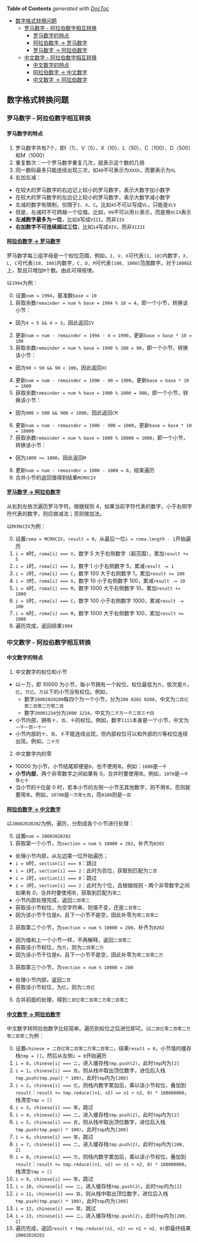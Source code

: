 <!-- START doctoc generated TOC please keep comment here to allow auto update -->
<!-- DON'T EDIT THIS SECTION, INSTEAD RE-RUN doctoc TO UPDATE -->
**Table of Contents**  *generated with [DocToc](https://github.com/thlorenz/doctoc)*

- [数字格式转换问题](#%E6%95%B0%E5%AD%97%E6%A0%BC%E5%BC%8F%E8%BD%AC%E6%8D%A2%E9%97%AE%E9%A2%98)
  - [罗马数字 - 阿拉伯数字相互转换](#%E7%BD%97%E9%A9%AC%E6%95%B0%E5%AD%97---%E9%98%BF%E6%8B%89%E4%BC%AF%E6%95%B0%E5%AD%97%E7%9B%B8%E4%BA%92%E8%BD%AC%E6%8D%A2)
    - [罗马数字的特点](#%E7%BD%97%E9%A9%AC%E6%95%B0%E5%AD%97%E7%9A%84%E7%89%B9%E7%82%B9)
    - [阿拉伯数字 -> 罗马数字](#%E9%98%BF%E6%8B%89%E4%BC%AF%E6%95%B0%E5%AD%97---%E7%BD%97%E9%A9%AC%E6%95%B0%E5%AD%97)
    - [罗马数字 -> 阿拉伯数字](#%E7%BD%97%E9%A9%AC%E6%95%B0%E5%AD%97---%E9%98%BF%E6%8B%89%E4%BC%AF%E6%95%B0%E5%AD%97)
  - [中文数字 - 阿拉伯数字相互转换](#%E4%B8%AD%E6%96%87%E6%95%B0%E5%AD%97---%E9%98%BF%E6%8B%89%E4%BC%AF%E6%95%B0%E5%AD%97%E7%9B%B8%E4%BA%92%E8%BD%AC%E6%8D%A2)
    - [中文数字的特点](#%E4%B8%AD%E6%96%87%E6%95%B0%E5%AD%97%E7%9A%84%E7%89%B9%E7%82%B9)
    - [阿拉伯数字 -> 中文数字](#%E9%98%BF%E6%8B%89%E4%BC%AF%E6%95%B0%E5%AD%97---%E4%B8%AD%E6%96%87%E6%95%B0%E5%AD%97)
    - [中文数字 -> 阿拉伯数字](#%E4%B8%AD%E6%96%87%E6%95%B0%E5%AD%97---%E9%98%BF%E6%8B%89%E4%BC%AF%E6%95%B0%E5%AD%97)

<!-- END doctoc generated TOC please keep comment here to allow auto update -->

## 数字格式转换问题

### 罗马数字 - 阿拉伯数字相互转换

#### 罗马数字的特点

1. 罗马数字共有7个，即I（1）、V（5）、X（10）、L（50）、C（100）、D（500）和M（1000）
2. 重复数次：一个罗马数字重复几次，就表示这个数的几倍
3. 同一数码最多只能连续出现三次，如`40`不可表示为`XXXX`，而要表示为`XL`
4. 右加左减：
  - 在较大的罗马数字的右边记上较小的罗马数字，表示大数字加小数字
  - 在较大的罗马数字的左边记上较小的罗马数字，表示大数字减小数字
  - 左减的数字有限制，仅限于`I`、`X`、`C`。比如`45`不可以写成`VL`，只能是`XLV`
  - 但是，左减时不可跨越一个位值。比如，`99`不可以用`IC`表示，而是用`XCIX`表示
  - **左减数字最多为一位**，比如`8`写成`VIII`，而非`IIX`
  - **右加数字不可连续超过三位**，比如`14`写成`XIV`，而非`XIIII`

#### [阿拉伯数字 -> 罗马数字](./number-to-roma.js)

罗马数字每三组字母是一个权位范围，例如，`I, V, X`可代表`[1, 10]`内数字，`X, L, C`可代表`[10, 100]`内数字，`C, D, M`可代表`[100, 1000]`范围数字。对于`1000`以上，暂且只增加`M`个数。由此可得规律。

以`1994`为例：

0. 设置`num = 1994`，基准数`base = 10`
1. 获取余数`remainder = num % base = 1994 % 10 = 4`，即一个小节，转换该小节：
  - 因为`4 < 5 && 4 > 3`，因此返回`IV`
2. 更新`num = num - remainder = 1994 - 4 = 1990`，更新`base = base * 10 = 100`
3. 获取余数`remainder = num % base = 1990 % 100 = 90`，即一个小节，转换该小节：
  - 因为`90 > 50 && 90 < 100`，因此返回`XC`
4. 更新`num = num - remainder = 1990 - 90 = 1900`，更新`base = base * 10 = 1000`
5. 获取余数`remainder = num % base = 1900 % 1000 = 900`，即一个小节，转换该小节：
  - 因为`900 > 500 && 900 < 1000`，因此返回`CM`
6. 更新`num = num - remainder = 1900 - 900 = 1000`，更新`base = base * 10 = 10000`
7. 获取余数`remainder = num % base = 1000 % 10000 = 1000`，即一个小节，转换该小节：
  - 因为`1000 >= 1000`，因此返回`M`
8. 更新`num = num - remainder = 1000 - 1000 = 0`，结束遍历
9. 合并小节的返回值得到结果`MCMXCIV`

#### [罗马数字 -> 阿拉伯数字](./roma-to-numbers.js)

从右到左依次遍历罗马字符。根据规则 4，如果当前字符代表的数字，小于右侧字符代表的数字，则应做减法；否则做加法。

以`MCMXCIV`为例：

0. 设置`roma = MCMXCIV`，`result = 0`，从最后一位`i = roma.length - 1`开始遍历
1. `i = 0`时，`roma[i] === V`，数字 5 大于右侧数字（超范围），累加`result += 5`
2. `i = 1`时，`roma[i] === I`，数字 1 小于右侧数字 5，累减`result -= 1`
3. `i = 2`时，`roma[i] === C`，数字 100 大于右侧数字 1，累加`result += 100`
4. `i = 3`时，`roma[i] === X`，数字 10 小于右侧数字 100，累减`result -= 10`
5. `i = 4`时，`roma[i] === M`，数字 1000 大于右侧数字 10，累加`result += 1000`
6. `i = 5`时，`roma[i] === C`，数字 100 小于右侧数字 1000，累减`result -= 100`
7. `i = 6`时，`roma[i] === M`，数字 1000 大于右侧数字 100，累加`result += 1000`
8. 遍历完成，返回结果`1994`

### 中文数字 - 阿拉伯数字相互转换

#### 中文数字的特点

1. 中文数字的权位和小节
  - 以一万，即 10000 为小节，每小节拥有一个权位，权位最低为`万`，依次是`万`，`亿`，`万亿`。`万`以下的小节没有权位。例如，
    - 数字`20002020200`每四个为一个小节，分为`200 0202 0200`，中文为`二百亿零二百零二万零二百`
    - 数字`20001234`分为`2000 1234`，中文为`二千万一千二百三十四`
  - 小节内部，拥有`十`、`百`、`千`的权位。例如，数字`1111`本身是一个小节，中文为`一千一百一十一`
  - 小节内部的`十`、`百`、`千`不能连续出现，但内部权位可以和外部的`万`等权位连续出现。例如，`二十万`

2. 中文数字内的零
  - 10000 为小节，小节结尾即便是`0`，也不使用`零`。例如：`1000`是`一千`
  - **小节内部**，两个非零数字之间如果有 0，合并时要使用`零`。例如，`1070`是`一千零七十`
  - 当小节的`千`位是 0 时，若本小节的左侧一小节无其他数字，则不用`零`，否则就要用`零`。例如，`10700`是`一万零七百`，而`0100`则是`一百`

#### [阿拉伯数字 -> 中文数字](./number-to-chinese.js)

以`20002020202`为例，遍历，分割成各个小节进行处理：

0. 设置`num = 20002020202`
1. 获取第一个小节，为`section = num % 10000 = 202`，补齐为`0202`
  - 处理小节内部，从左边第一位开始遍历；
  - `i = 0`时，`section[i] === 0`：跳过
  - `i = 1`时，`section[i] === 2`：此时为百位，获取到匹配为`二百`
  - `i = 2`时，`section[i] === 0`：跳过
  - `i = 3`时，`section[i] === 2`：此时为个位，且根据规则 - 两个非零数字之间如果有 0，合并时要使用`零`，获取到匹配为`零二`
  - 小节内部处理完成，返回`二百零二`
  - 获取该小节权位，为空字符串，则值不变，还是`二百零二`
  - 因为该小节千位是`0`，且下一小节不是空，因此补零为`零二百零二`
2. 获取第二个小节，为`section = num % 10000 = 200`，补齐为`0202`
  - 因为值和上一个小节一样，不再解释，返回`二百零二`
  - 获取该小节权位，为`万`，则为`二百零二万`
  - 因为该小节千位是`0`，且下一小节不是空，因此补零为`零二百零二万`
3. 获取第三个小节，为`section = num % 10000 = 200`
  - 处理小节内部，返回`二百`
  - 获取该小节权位，为`亿`，则为`二百亿`
5. 合并前面的处理，得到`二百亿零二百零二万零二百零二`

#### [中文数字 -> 阿拉伯数字](./chinese-to-number.js)

中文数字转阿拉伯数字比较简单。遍历到权位之后进位即可。以`二百亿零二百零二万零二百零二`为例：

0. 设置`chinese = 二百亿零二百零二万零二百零二`，结果`result = 0`，小节值的缓存栈`tmp = []`，然后从左侧`i = 0`开始遍历
1. `i = 0`，`chinese[i] === 二`，进入缓存栈`tmp.push(2)`，此时`tmp`内为`[2]`
2. `i = 1`，`chinese[i] === 百`，则从栈中取出顶位数字，进位后入栈`tmp.push(tmp.pop() * 100)`，此时`tmp`内为`[200]`
3. `i = 2`，`chinese[i] === 亿`，则栈内数字累加后，乘以该小节权位，叠加到`result`：`result += tmp.reduce((n1, n2) => n1 + n2, 0) * 100000000`，栈清空`tmp = []`
4. `i = 3`，`chinese[i] === 零`，跳过
5. `i = 4`，`chinese[i] === 二`，进入缓存栈`tmp.push(2)`，此时`tmp`内为`[2]`
6. `i = 5`，`chinese[i] === 百`，则从栈中取出顶位数字，进位后入栈`tmp.push(tmp.pop() * 100)`，此时`tmp`内为`[200]`
7. `i = 6`，`chinese[i] === 零`，跳过
8. `i = 7`，`chinese[i] === 二`，进入缓存栈`tmp.push(2)`，此时`tmp`内为`[200, 2]`
9. `i = 8`，`chinese[i] === 万`，则栈内数字累加后，乘以该小节权位，叠加到`result`：`result += tmp.reduce((n1, n2) => n1 + n2, 0) * 100000000`，栈清空`tmp = []`
10. `i = 9`，`chinese[i] === 零`，跳过
11. `i = 10`，`chinese[i] === 二`，进入缓存栈`tmp.push(2)`，此时`tmp`内为`[2]`
12. `i = 11`，`chinese[i] === 百`，则从栈中取出顶位数字，进位后入栈`tmp.push(tmp.pop() * 100)`，此时`tmp`内为`[200]`
13. `i = 12`，`chinese[i] === 零`，跳过
14. `i = 13`，`chinese[i] === 二`，进入缓存栈`tmp.push(2)`，此时`tmp`内为`[200, 2]`
15. 遍历完成，返回`result + tmp.reduce((n1, n2) => n1 + n2, 0)`即最终结果`20002020202`
